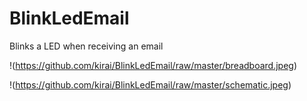 BlinkLedEmail
=============

Blinks a LED when receiving an email

!(https://github.com/kirai/BlinkLedEmail/raw/master/breadboard.jpeg)

!(https://github.com/kirai/BlinkLedEmail/raw/master/schematic.jpeg)


